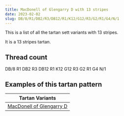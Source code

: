```yaml
---
title: MacDonell of Glengarry D with 13 stripes
date: 2023-02-02
slug: DB/8/R1/DB2/R3/DB12/R1/K12/G12/R3/G2/R1/G4/N/1
---
```

This is a list of all the tartan sett variants with 13 stripes.

It is a 13 stripes tartan.


## Thread count
DB/8 R1 DB2 R3 DB12 R1 K12 G12 R3 G2 R1 G4 N/1

## Examples of this tartan pattern

| Tartan Variants |
|---------------|
| [MacDonell of Glengarry D](/variants/db/8/r1/db2/r3/db12/r1/k12/g12/r3/g2/r1/g4/n/1-db000064-g004c00-k000000-nd0d0d0-rc80000)||
